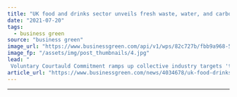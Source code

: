```yaml
---
title: "UK food and drinks sector unveils fresh waste, water, and carbon goals for 2030"
date: "2021-07-20"
tags: 
  - business green
source: "business green"
image_url: "https://www.businessgreen.com/api/v1/wps/82c727b/fbb9a968-57f3-4fdb-9b2e-27e6a800fb7c/1/iStock-1160204081-food-waste-185x114.jpg"
image_fp: "/assets/img/post_thumbnails/4.jpg"
lead: "
 Voluntary Courtauld Commitment ramps up collective industry targets 'to meet newer demands of climate action head on' in run up to COP26 ..."
article_url: "https://www.businessgreen.com/news/4034678/uk-food-drinks-sector-unveils-fresh-waste-water-carbon-goals-2030"
---
```


---
